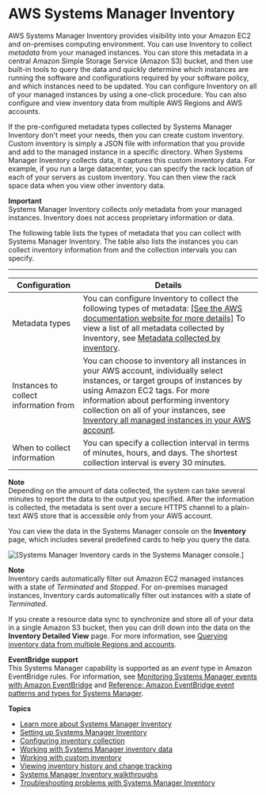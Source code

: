 # AWS Systems Manager Inventory<a name="systems-manager-inventory"></a>

AWS Systems Manager Inventory provides visibility into your Amazon EC2 and on\-premises computing environment\. You can use Inventory to collect *metadata* from your managed instances\. You can store this metadata in a central Amazon Simple Storage Service \(Amazon S3\) bucket, and then use built\-in tools to query the data and quickly determine which instances are running the software and configurations required by your software policy, and which instances need to be updated\. You can configure Inventory on all of your managed instances by using a one\-click procedure\. You can also configure and view inventory data from multiple AWS Regions and AWS accounts\.

If the pre\-configured metadata types collected by Systems Manager Inventory don't meet your needs, then you can create custom inventory\. Custom inventory is simply a JSON file with information that you provide and add to the managed instance in a specific directory\. When Systems Manager Inventory collects data, it captures this custom inventory data\. For example, if you run a large datacenter, you can specify the rack location of each of your servers as custom inventory\. You can then view the rack space data when you view other inventory data\.

**Important**  
Systems Manager Inventory collects *only* metadata from your managed instances\. Inventory does not access proprietary information or data\.

The following table lists the types of metadata that you can collect with Systems Manager Inventory\. The table also lists the instances you can collect inventory information from and the collection intervals you can specify\.


****  

| Configuration | Details | 
| --- | --- | 
|  Metadata types  |  You can configure Inventory to collect the following types of metadata: [\[See the AWS documentation website for more details\]](http://docs.aws.amazon.com/systems-manager/latest/userguide/systems-manager-inventory.html)  To view a list of all metadata collected by Inventory, see [Metadata collected by inventory](sysman-inventory-schema.md)\.   | 
|  Instances to collect information from  |  You can choose to inventory all instances in your AWS account, individually select instances, or target groups of instances by using Amazon EC2 tags\. For more information about performing inventory collection on all of your instances, see [Inventory all managed instances in your AWS account](sysman-inventory-configuring.md#inventory-management-inventory-all)\.  | 
|  When to collect information  |  You can specify a collection interval in terms of minutes, hours, and days\. The shortest collection interval is every 30 minutes\.   | 

**Note**  
Depending on the amount of data collected, the system can take several minutes to report the data to the output you specified\. After the information is collected, the metadata is sent over a secure HTTPS channel to a plain\-text AWS store that is accessible only from your AWS account\. 

You can view the data in the Systems Manager console on the **Inventory** page, which includes several predefined cards to help you query the data\.

![\[Systems Manager Inventory cards in the Systems Manager console.\]](http://docs.aws.amazon.com/systems-manager/latest/userguide/images/inventory-cards.png)

**Note**  
Inventory cards automatically filter out Amazon EC2 managed instances with a state of *Terminated* and *Stopped*\. For on\-premises managed instances, Inventory cards automatically filter out instances with a state of *Terminated*\. 

If you create a resource data sync to synchronize and store all of your data in a single Amazon S3 bucket, then you can drill down into the data on the **Inventory Detailed View** page\. For more information, see [Querying inventory data from multiple Regions and accounts](systems-manager-inventory-query.md)\.

**EventBridge support**  
This Systems Manager capability is supported as an *event* type in Amazon EventBridge rules\. For information, see [Monitoring Systems Manager events with Amazon EventBridge](monitoring-eventbridge-events.md) and [Reference: Amazon EventBridge event patterns and types for Systems Manager](reference-eventbridge-events.md)\.

**Topics**
+ [Learn more about Systems Manager Inventory](sysman-inventory-about.md)
+ [Setting up Systems Manager Inventory](systems-manager-inventory-setting-up.md)
+ [Configuring inventory collection](sysman-inventory-configuring.md)
+ [Working with Systems Manager inventory data](systems-manager-inventory-data-working.md)
+ [Working with custom inventory](sysman-inventory-custom.md)
+ [Viewing inventory history and change tracking](sysman-inventory-history.md)
+ [Systems Manager Inventory walkthroughs](sysman-inventory-walk.md)
+ [Troubleshooting problems with Systems Manager Inventory](syman-inventory-troubleshooting.md)